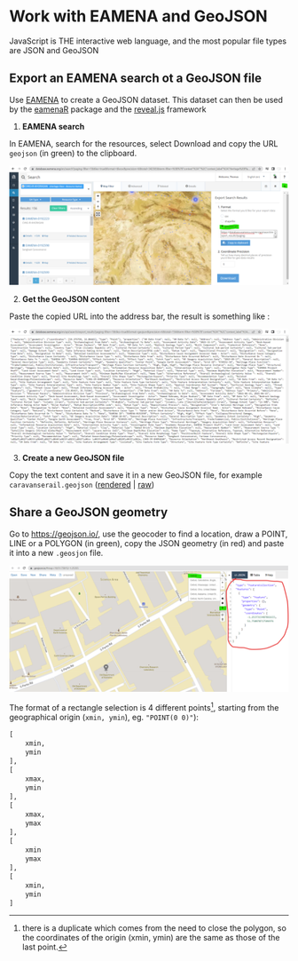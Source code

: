 # Work with EAMENA and GeoJSON

JavaScript is THE interactive web language, and the most popular file types are JSON and GeoJSON

## Export an EAMENA search ot a GeoJSON file

Use [EAMENA](https://database.eamena.org/) to create a GeoJSON dataset. This dataset can then be used by the [eamenaR](https://github.com/eamena-oxford/eamenaR#readme) package and the [reveal.js](https://github.com/eamena-oxford/reveal.js#readme) framework

1. **EAMENA search**  

In EAMENA, search for the resources, select Download and copy the URL `geojson` (in green) to the clipboard.

![](../../www/geojson-export.png)

2. **Get the GeoJSON content**  
  
  
Paste the copied URL into the address bar, the result is something like :

![](../../www/geojson-url.png)
  

3. **Create a new GeoJSON file**  
  
Copy the text content and save it in a new GeoJSON file, for example `caravanserail.geojson` ([rendered](https://github.com/eamena-oxford/eamena-arches-dev/blob/main/data/geojson/caravanserail.geojson) | [raw](https://raw.githubusercontent.com/eamena-oxford/eamena-arches-dev/main/data/geojson/caravanserail.geojson))

## Share a GeoJSON geometry

Go to https://geojson.io/, use the geocoder to find a location, draw a POINT, LINE or a POLYGON (in green), copy the JSON geometry (in red) and paste it into a new `.geosjon` file.  

![](../../www/geojson-io.png)


The format of a rectangle selection is 4 different points[^1], starting from the geographical origin (`xmin, ymin`), eg. `"POINT(0 0)"`):

```
[
    xmin,
    ymin
],
[
    xmax,
    ymin
],
[
    xmax,
    ymax
],
[
    xmin
    ymax
],
[
    xmin,
    ymin
]
```

[^1]: there is a duplicate which comes from the need to close the polygon, so the coordinates of the origin (xmin, ymin) are the same as those of the last point.

